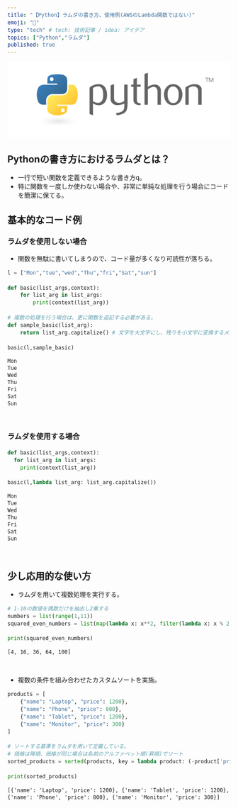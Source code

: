 ```yaml
---
title: "【Python】ラムダの書き方、使用例(AWSのLambda関数ではない)"
emoji: "🙌"
type: "tech" # tech: 技術記事 / idea: アイデア
topics: ["Python","ラムダ"]
published: true
---
```

![](/images/py_logo/python-logo-master-v3-TM.png)

## Pythonの書き方におけるラムダとは？
- 一行で短い関数を定義できるような書き方q。
- 特に関数を一度しか使わない場合や、非常に単純な処理を行う場合にコードを簡潔に保てる。

## 基本的なコード例

### ラムダを使用しない場合
- 関数を無駄に書いてしまうので、コード量が多くなり可読性が落ちる。
```py
l = ["Mon","tue","wed","Thu","fri","Sat","sun"]

def basic(list_args,context):
    for list_arg in list_args:
        print(context(list_arg))

# 複数の処理を行う場合は、更に関数を追記する必要がある。
def sample_basic(list_arg):
    return list_arg.capitalize() # 文字を大文字にし、残りを小文字に変換するメソッド

basic(l,sample_basic)
```

```shell:result
Mon
Tue
Wed
Thu
Fri
Sat
Sun
```

&nbsp;
### ラムダを使用する場合
```py
def basic(list_args,context):
  for list_arg in list_args:
    print(context(list_arg))

basic(l,lambda list_arg: list_arg.capitalize())

```

```shell:result
Mon
Tue
Wed
Thu
Fri
Sat
Sun
```
&nbsp;
## 少し応用的な使い方
- ラムダを用いて複数処理を実行する。
```py
# 1-10の数値を偶数だけを抽出し2乗する
numbers = list(range(1,11))
squared_even_numbers = list(map(lambda x: x**2, filter(lambda x: x % 2 == 0, numbers)))

print(squared_even_numbers)

```

```shell:result
[4, 16, 36, 64, 100]
```

&nbsp;
- 複数の条件を組み合わせたカスタムソートを実施。
```py
products = [
    {"name": "Laptop", "price": 1200},
    {"name": "Phone", "price": 800},
    {"name": "Tablet", "price": 1200},
    {"name": "Monitor", "price": 300}
]

# ソートする基準をラムダを用いて定義している。
# 価格は降順、価格が同じ場合は名前のアルファベット順(昇順)でソート
sorted_products = sorted(products, key = lambda product: (-product['price'], product['name']))

print(sorted_products)
```

```shell:result
[{'name': 'Laptop', 'price': 1200}, {'name': 'Tablet', 'price': 1200}, {'name': 'Phone', 'price': 800}, {'name': 'Monitor', 'price': 300}]
```
